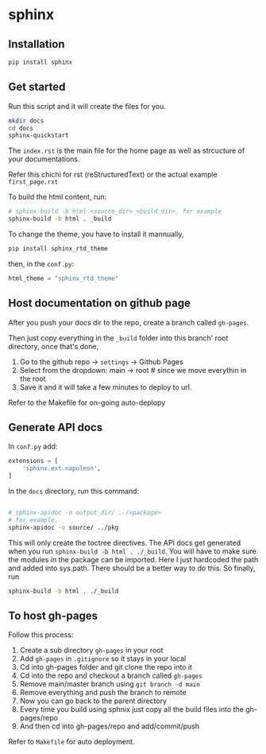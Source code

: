 # sphinx

## Installation

```bash
pip install sphinx
```

## Get started

Run this script and it will create the files for you.

```bash
mkdir docs
cd docs
sphinx-quickstart
```

The `index.rst` is the main file for the home page as well as strcucture of your documentations.

Refer this chichi for rst (reStructuredText) or the actual example `first_page.rxt`

To build the html content, run:

```bash
# sphinx-build -b html <source_dir> <build_dir>, for example
sphinx-build -b html . _build
```

To change the theme, you have to install it mannually,

```bash
pip install sphinx_rtd_theme
```

then, in the `conf.py`:

```python
html_theme = "sphinx_rtd_theme"
```

## Host documentation on github page

After you push your docs dir to the repo, create a branch called `gh-pages`.

Then just copy everything in the `_build` folder into this branch' root directory,
once that's done,

1. Go to the github repo -> `settings` -> Github Pages
2. Select from the dropdown: main -> root # since we move everythin in the root
3. Save it and it will take a few minutes to deploy to url.

Refer to the Makefile for on-going auto-deplopy

## Generate API docs

In `conf.py` add:

```python
extensions = [
    'sphinx.ext.napoleon',
]
```

In the `docs` directory, run this command:

```bash

# sphinx-apidoc -o output_dir/ ../<package>
# for example,
sphinx-apidoc -o source/ ../pkg
```

This will only create the toctree directives.
The API docs get generated when you run `sphinx-build -b html . ./_build`. You will have to make sure the modules in the package can be imported. Here I just hardcoded the path and added into sys.path. There should be a better way to do this. So finally, run

```bash
sphinx-build -b html . ./_build
```

## To host gh-pages

Follow this process:

1. Create a sub directory `gh-pages` in your root
2. Add `gh-pages` in `.gitignore` so it stays in your local
3. Cd into gh-pages folder and git clone the repo into it
4. Cd into the repo and checkout a branch called `gh-pages`
5. Remove main/master branch using `git branch -d main`
6. Remove everything and push the branch to remote
7. Now you can go back to the parent directory
8. Every time you build using sphnix just copy all the build files into the gh-pages/repo
9. And then cd into gh-pages/repo and add/commit/push

Refer to `Makefile` for auto deployment.
